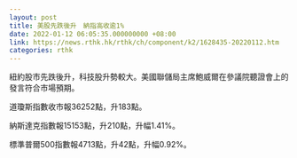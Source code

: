 ```yaml
---
layout: post
title: 美股先跌後升　納指高收逾1%
date: 2022-01-12 06:05:35.000000000 +08:00
link: https://news.rthk.hk/rthk/ch/component/k2/1628435-20220112.htm
categories: rthk
---
```


紐約股市先跌後升，科技股升勢較大。美國聯儲局主席鮑威爾在參議院聽證會上的發言符合市場預期。

道瓊斯指數收市報36252點，升183點。

納斯達克指數報15153點，升210點，升幅1.41%。

標準普爾500指數報4713點，升42點，升幅0.92%。
